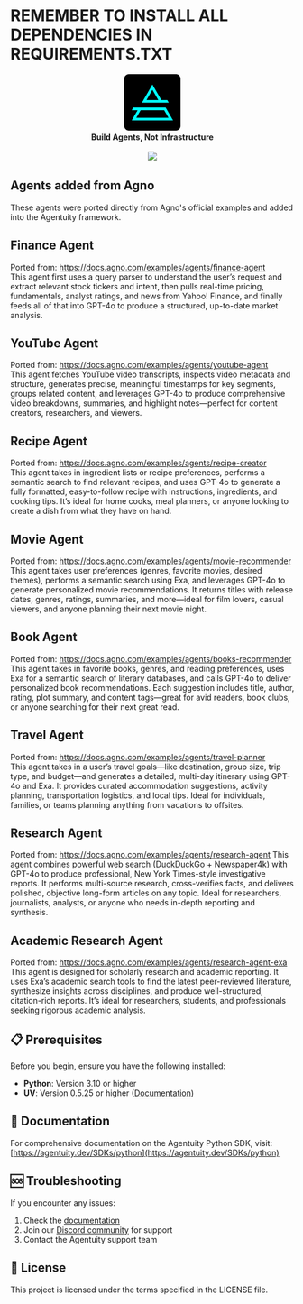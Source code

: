 # REMEMBER TO INSTALL ALL DEPENDENCIES IN REQUIREMENTS.TXT

<div align="center">
    <img src="https://raw.githubusercontent.com/agentuity/cli/refs/heads/main/.github/Agentuity.png" alt="Agentuity" width="100"/> <br/>
    <strong>Build Agents, Not Infrastructure</strong> <br/>
    <br/>
        <a target="_blank" href="https://app.agentuity.com/deploy" alt="Agentuity">
            <img src="https://app.agentuity.com/img/deploy.svg" /> 
        </a>
    <br />
</div>


## Agents added from Agno

These agents were ported directly from Agno's official examples and added into the Agentuity framework.

## Finance Agent  
Ported from: https://docs.agno.com/examples/agents/finance-agent  
This agent first uses a query parser to understand the user’s request and extract relevant stock tickers and intent, then pulls real-time pricing, fundamentals, analyst ratings, and news from Yahoo! Finance, and finally feeds all of that into GPT-4o to produce a structured, up-to-date market analysis.

## YouTube Agent  
Ported from: https://docs.agno.com/examples/agents/youtube-agent  
This agent fetches YouTube video transcripts, inspects video metadata and structure, generates precise, meaningful timestamps for key segments, groups related content, and leverages GPT-4o to produce comprehensive video breakdowns, summaries, and highlight notes—perfect for content creators, researchers, and viewers.

## Recipe Agent  
Ported from: https://docs.agno.com/examples/agents/recipe-creator  
This agent takes in ingredient lists or recipe preferences, performs a semantic search to find relevant recipes, and uses GPT-4o to generate a fully formatted, easy-to-follow recipe with instructions, ingredients, and cooking tips. It’s ideal for home cooks, meal planners, or anyone looking to create a dish from what they have on hand.

## Movie Agent  
Ported from: https://docs.agno.com/examples/agents/movie-recommender  
This agent takes user preferences (genres, favorite movies, desired themes), performs a semantic search using Exa, and leverages GPT-4o to generate personalized movie recommendations. It returns titles with release dates, genres, ratings, summaries, and more—ideal for film lovers, casual viewers, and anyone planning their next movie night.

## Book Agent  
Ported from: https://docs.agno.com/examples/agents/books-recommender  
This agent takes in favorite books, genres, and reading preferences, uses Exa for a semantic search of literary databases, and calls GPT-4o to deliver personalized book recommendations. Each suggestion includes title, author, rating, plot summary, and content tags—great for avid readers, book clubs, or anyone searching for their next great read.

## Travel Agent  
Ported from: https://docs.agno.com/examples/agents/travel-planner  
This agent takes in a user’s travel goals—like destination, group size, trip type, and budget—and generates a detailed, multi-day itinerary using GPT-4o and Exa. It provides curated accommodation suggestions, activity planning, transportation logistics, and local tips. Ideal for individuals, families, or teams planning anything from vacations to offsites.

## Research Agent
Ported from: https://docs.agno.com/examples/agents/research-agent
This agent combines powerful web search (DuckDuckGo + Newspaper4k) with GPT-4o to produce professional, New York Times-style investigative reports. It performs multi-source research, cross-verifies facts, and delivers polished, objective long-form articles on any topic. Ideal for researchers, journalists, analysts, or anyone who needs in-depth reporting and synthesis.

## Academic Research Agent  
Ported from: https://docs.agno.com/examples/agents/research-agent-exa
This agent is designed for scholarly research and academic reporting. It uses Exa’s academic search tools to find the latest peer-reviewed literature, synthesize insights across disciplines, and produce well-structured, citation-rich reports. It’s ideal for researchers, students, and professionals seeking rigorous academic analysis.

## 📋 Prerequisites

Before you begin, ensure you have the following installed:

- **Python**: Version 3.10 or higher
- **UV**: Version 0.5.25 or higher ([Documentation](https://docs.astral.sh/uv/))

## 📖 Documentation

For comprehensive documentation on the Agentuity Python SDK, visit:
[https://agentuity.dev/SDKs/python](https://agentuity.dev/SDKs/python)

## 🆘 Troubleshooting

If you encounter any issues:

1. Check the [documentation](https://agentuity.dev/SDKs/python)
2. Join our [Discord community](https://discord.gg/agentuity) for support
3. Contact the Agentuity support team

## 📝 License

This project is licensed under the terms specified in the LICENSE file.
